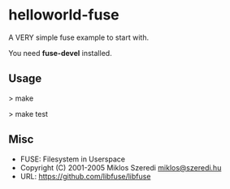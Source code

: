 helloworld-fuse
===============

A VERY simple fuse example to start with.

You need **fuse-devel** installed.

Usage
-----

\> make

\> make test

Misc
------

* FUSE: Filesystem in Userspace
* Copyright (C) 2001-2005  Miklos Szeredi <miklos@szeredi.hu>
* URL: https://github.com/libfuse/libfuse

